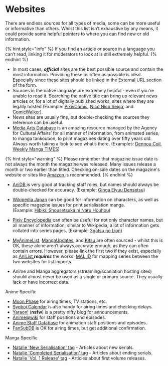 # Websites

There are endless sources for all types of media, some can be more useful or informative than others. Whilst this list isn’t exhaustive by any means, it could provide some helpful pointers to where you can find new or old information.

{% hint style="info" %}
If you find an article or source in a language you can’t read, linking it for moderators to look at is still extremely helpful.
{% endhint %}

* In most cases, _**official**_ sites are the best possible source and contain the most information. Providing these as often as possible is ideal. Especially since these sites should be linked in the External URL section of the form. 
* Sources in the native language are extremely helpful - even if you’re unable to read it. Searching the native title can bring up relevant news articles or, for a lot of digitally published works, sites where they are legally hosted \(Example: [PixivComic](https://comic.pixiv.net/), [Nico Nico Seiga](https://seiga.nicovideo.jp/), and [ComicWalker](https://comic-walker.com/)\). 
* News sites are usually fine, but double-checking the sources they reference can be useful. 
* [Media Arts Database](https://mediaarts-db.bunka.go.jp/) is an amazing resource managed by the Agency for Cultural Affairs’ for all manner of information, from animated series, to manga tankoubon, to print magazines dating over fifty years old. Always worth taking a look to see what’s there. \(Examples: [Dennou Coil](https://mediaarts-db.bunka.go.jp/an/anime_series/10034?display_view=pc&locale=en), [Weekly Manga TIMES](https://mediaarts-db.bunka.go.jp/mg/magazine_titles/9873?display_view=pc)\)

{% hint style="warning" %}
Please remember that magazine issue date is not always the month the magazine was released. Many issues release a month or two earlier than titled. Checking on-sale dates on the magazine's website or sites like [Amazon ](https://www.amazon.co.jp/)is recommended.
{% endhint %}

* [AniDB ](https://anidb.net)is very good at tracking staff roles, but names should always be double-checked for accuracy. \(Example: [Ginga Eiyuu Densetsu](https://anidb.net/perl-bin/animedb.pl?show=anime&aid=584)\) 
* [Wikipedia Japan](https://ja.wikipedia.org/) can be good for information on characters, as well as  specific magazine issues for print serialisation manga.   
  \(Example: [Hibiki: Shousetsuka ni Naru Houhou](https://ja.wikipedia.org/wiki/%E9%9F%BF_%E3%80%9C%E5%B0%8F%E8%AA%AC%E5%AE%B6%E3%81%AB%E3%81%AA%E3%82%8B%E6%96%B9%E6%B3%95%E3%80%9C)\)

* [Pixiv Encyclopedia](https://dic.pixiv.net/) can often be useful for not only character names, but all manner of information, similar to Wikipedia, a lot of information gets collated into series pages.  \(Example: [3gatsu no Lion](%20https://dic.pixiv.net/a/3月のライオン)\) 
* [MyAnimeList](https://myanimelist.net/), [MangaUpdates](https://www.mangaupdates.com/), and [Kitsu ](https://kitsu.io/explore/anime)are often sourced - whilst this is OK, these alone aren’t always accurate enough, as they can often contain errors. However, please link the first two if they exist, especially as [AniList ](http://anilist.co)_**requires**_ the works' [MAL ID](../../submission-form-1/general/misc/myanimelist-id.md) for mapping series between the two websites for list imports. 
* Anime and Manga aggregators \(streaming/scanlation hosting sites\) should almost never be used as a single or primary source. They usually lack or have incorrect data.

Anime Specific

* [Moon Phase](http://m-p.sakura.ne.jp/) for airing times, TV stations, etc.
* [Syoboi Calendar](http://cal.syoboi.jp/) is also handy for airing times and checking delays.
* [Yaraon!](http://yaraon-blog.com/) \(**nsfw**\) is a pretty nifty blog for announcements.
* [Anime@wiki](https://www7.atwiki.jp/anime_wiki/) for staff positions and episodes.
* [Anime Staff Database](http://seesaawiki.jp/w/radioi_34/) for animation staff positions and episodes.
* [FanSubDB](http://fansubdb.com/wiki/) is OK for airing times, but get additional confirmation.

Manga Specific

* [Natalie 'New Serialisation' tag](https://natalie.mu/comic/tag/43) - Articles about new serials.
* [Natalie 'Completed Serialisation' tag](https://natalie.mu/comic/tag/42) - Articles about ending serials.
* [Natalie 'Vol. 1 Release' tag](https://natalie.mu/comic/tag/59) - Articles about first volume releases.

